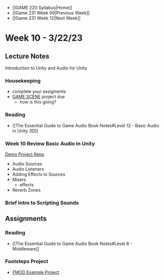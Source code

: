 - [[GAME 220 Syllabus|Home]]
- [[Game 231 Week 09|Previous Week]]
- [[Game 231 Week 12|Next Week]]

# Week 10 - 3/22/23

## Lecture Notes
Introduction to Unity and Audio for Unity

### Housekeeping
- complete your assigments
- [GAME SCENE](https://learn.unity.com/tutorial/audio-setup) project due
	- how is this going?

### Reading
- [[The Essential Guide to Game Audio Book Notes#Level 12 - Basic Audio in Unity 3D]]

### Week 10 Review Basic Audio in Unity
[Demo Project Repo](https://github.com/APUGames/game-220-unity-audio-intro)

- Audio Sources
- Audio Listeners
- Adding Effects to Sources
- Mixers
	- effects
- Reverb Zones

### Brief Intro to Scripting Sounds

## Assignments

### Reading
- [[The Essential Guide to Game Audio Book Notes#Level 8 - Middleware]]

### Footsteps Project
- [FMOD Example Project](https://canvas.apu.edu/courses/45722/assignments/798504)

